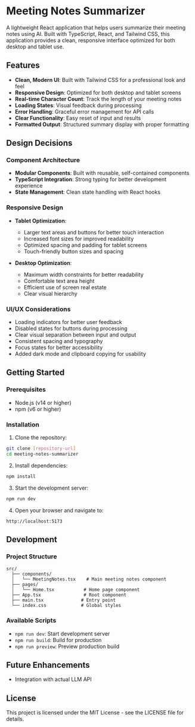 # Meeting Notes Summarizer

A lightweight React application that helps users summarize their meeting notes using AI. Built with TypeScript, React, and Tailwind CSS, this application provides a clean, responsive interface optimized for both desktop and tablet use.

## Features

- **Clean, Modern UI**: Built with Tailwind CSS for a professional look and feel
- **Responsive Design**: Optimized for both desktop and tablet screens
- **Real-time Character Count**: Track the length of your meeting notes
- **Loading States**: Visual feedback during processing
- **Error Handling**: Graceful error management for API calls
- **Clear Functionality**: Easy reset of input and results
- **Formatted Output**: Structured summary display with proper formatting

## Design Decisions

### Component Architecture
- **Modular Components**: Built with reusable, self-contained components
- **TypeScript Integration**: Strong typing for better development experience
- **State Management**: Clean state handling with React hooks

### Responsive Design
- **Tablet Optimization**:
  - Larger text areas and buttons for better touch interaction
  - Increased font sizes for improved readability
  - Optimized spacing and padding for tablet screens
  - Touch-friendly button sizes and spacing

- **Desktop Optimization**:
  - Maximum width constraints for better readability
  - Comfortable text area height
  - Efficient use of screen real estate
  - Clear visual hierarchy

### UI/UX Considerations
- Loading indicators for better user feedback
- Disabled states for buttons during processing
- Clear visual separation between input and output
- Consistent spacing and typography
- Focus states for better accessibility
- Added dark mode and clipboard copying for usability

## Getting Started

### Prerequisites
- Node.js (v14 or higher)
- npm (v6 or higher)

### Installation

1. Clone the repository:
```bash
git clone [repository-url]
cd meeting-notes-summarizer
```

2. Install dependencies:
```bash
npm install
```

3. Start the development server:
```bash
npm run dev
```

4. Open your browser and navigate to:
```
http://localhost:5173
```

## Development

### Project Structure
```
src/
  ├── components/
  │   └── MeetingNotes.tsx    # Main meeting notes component
  ├── pages/
  │   └── Home.tsx           # Home page component
  ├── App.tsx                # Root component
  ├── main.tsx              # Entry point
  └── index.css             # Global styles
```

### Available Scripts

- `npm run dev`: Start development server
- `npm run build`: Build for production
- `npm run preview`: Preview production build

## Future Enhancements

- Integration with actual LLM API

## License

This project is licensed under the MIT License - see the LICENSE file for details. 
